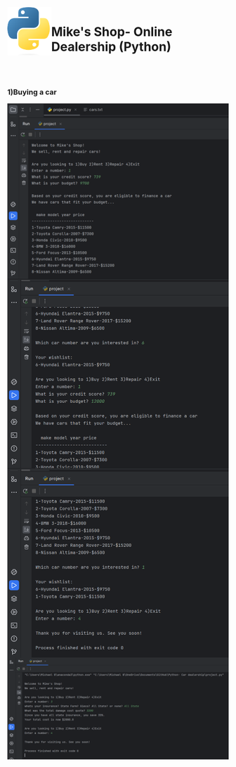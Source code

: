 <img align="left" alt="Python | logo" width="100px" src="https://github.com/Michael9905/Python-Car-Dealership/blob/main/Documentation/Python-logo.png?raw=true" />

<h1>Mike's Shop- Online Dealership (Python) </h1><br><br>

<p><h3>1)Buying a car</h3>
  <img align="left" alt="Python | logo" width="600px" src="https://github.com/Michael9905/Python-Car-Dealership/blob/main/Documentation/mike_shop.png?raw=true"/>
  <img align="left" alt="Python | logo" width="600px" src="https://github.com/Michael9905/Python-Car-Dealership/blob/main/Documentation/mike_shop2.png?raw=true"/>
  <img align="left" alt="Python | logo" width="600px" src="https://github.com/Michael9905/Python-Car-Dealership/blob/main/Documentation/mike_shop3.png?raw=true"/>
  <img align="left" alt="Python | logo" width="600px" src="https://github.com/Michael9905/Python-Car-Dealership/blob/main/Documentation/mike_shop4.png?raw=true"/>
</p>
